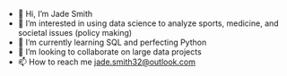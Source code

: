 - 👋 Hi, I’m Jade Smith
- 👀 I’m interested in using data science to analyze sports, medicine, and societal issues (policy making) 
- 🌱 I’m currently learning SQL and perfecting Python
- 💞️ I’m looking to collaborate on large data projects
- 📫 How to reach me jade.smith32@outlook.com

<!---
jade-smith/jade-smith is a ✨ special ✨ repository because its `README.md` (this file) appears on your GitHub profile.
You can click the Preview link to take a look at your changes.
--->
